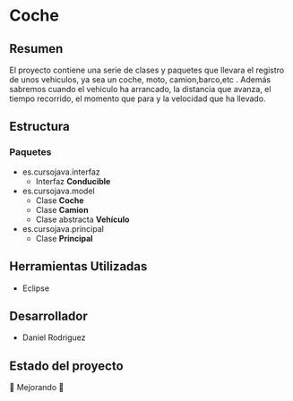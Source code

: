 # Coche
## Resumen
El proyecto contiene una serie de clases y paquetes que llevara el registro de unos vehiculos, ya sea un coche, moto, camion,barco,etc . 
Además sabremos cuando el vehiculo ha arrancado, la distancia que avanza, el tiempo recorrido, el momento que para y la velocidad que ha llevado.

## Estructura
### Paquetes
- es.cursojava.interfaz
  - Interfaz **Conducible**
- es.cursojava.model
  - Clase **Coche** 
  - Clase **Camion**
  - Clase abstracta **Vehículo** 
- es.cursojava.principal
  - Clase **Principal**

## Herramientas Utilizadas
- Eclipse

## Desarrollador
- Daniel Rodriguez

## Estado del proyecto
 🔵 Mejorando 🔵
